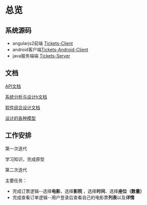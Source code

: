 # 总览
## 系统源码

- angularjs2前端 [Tickets-Client](https://github.com/OldDriversTeam/Tickets-Client)
- android客户端[Tickets-Android-Client](https://github.com/OldDriversTeam/Tickets-Android-Client)
- java服务端端 [Tickets-Server](https://github.com/OldDriversTeam/Tickets-Server)

## 文档

[API文档](API-description.mdown)

[系统分析与设计h文档](./docs)

[软件综合设计文档](./finaldoc)

[设计的各种模型](./models)


## 工作安排

第一次迭代

学习知识，完成原型

第二次迭代

主要任务：

- 完成订票逻辑--选择**电影**，选择**影院** ，选择**时间**、选择**座位（数量）**
- 完成查看订单逻辑--用户登录后查看自己的电影票**列表**以及**详情**
